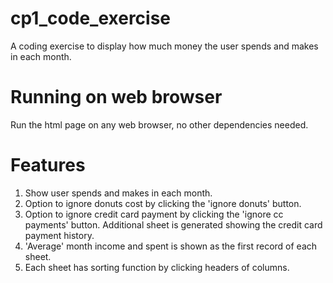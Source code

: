 # cp1_code_exercise
A coding exercise to display how much money the user spends and makes in each month.
# Running on web browser
Run the html page on any web browser, no other dependencies needed.
# Features
1. Show user spends and makes in each month.
2. Option to ignore donuts cost by clicking the  'ignore donuts' button.
3. Option to ignore credit card payment by clicking the  'ignore cc payments' button. Additional sheet is generated showing the credit card payment history.
4. 'Average' month income and spent is shown as the first record of each sheet.
5. Each sheet has sorting function by clicking headers of columns. 
